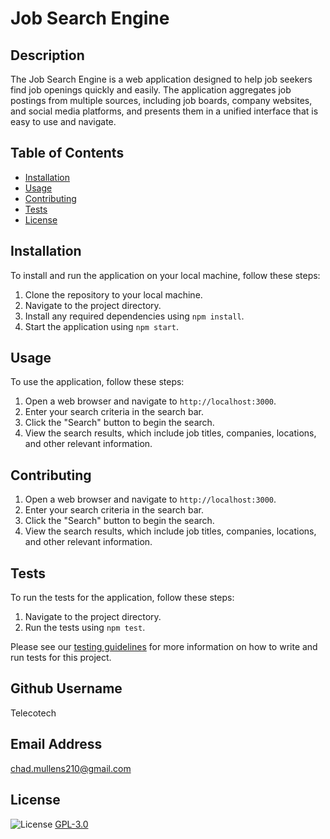 # Job Search Engine

  ## Description

  The Job Search Engine is a web application designed to help job seekers find job openings quickly and easily. The application aggregates job postings from multiple sources, including job boards, company websites, and social media platforms, and presents them in a unified interface that is easy to use and navigate.

  ## Table of Contents

  * [Installation](#installation)
  * [Usage](#usage)
  * [Contributing](#contributing)
  * [Tests](#tests)
  * [License](#license)

  ## Installation
  
  To install and run the application on your local machine, follow these steps:

  1. Clone the repository to your local machine.
  2. Navigate to the project directory.
  3. Install any required dependencies using `npm install`.
  4. Start the application using `npm start`.
  
  ## Usage

  To use the application, follow these steps:
  
  1. Open a web browser and navigate to `http://localhost:3000`.
  2. Enter your search criteria in the search bar.
  3. Click the "Search" button to begin the search.
  4. View the search results, which include job titles, companies, locations, and other relevant information.

  ## Contributing

  1. Open a web browser and navigate to `http://localhost:3000`.
  2. Enter your search criteria in the search bar.
  3. Click the "Search" button to begin the search.
  4. View the search results, which include job titles, companies, locations, and other relevant information.

  ## Tests

  To run the tests for the application, follow these steps:
  1. Navigate to the project directory.
  2. Run the tests using `npm test`.

Please see our [testing guidelines](TESTING.md) for more information on how to write and run tests for this project.

  ## Github Username
  Telecotech

  ## Email Address
  chad.mullens210@gmail.com
  
  ## License
  ![License](https://img.shields.io/badge/GPL-3.0-yellow.svg)
  [GPL-3.0](https://opensource.org/licenses/GPL-3.0)


 
  